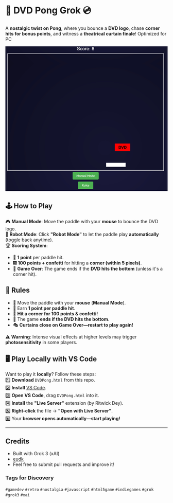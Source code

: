 # 🎾 DVD Pong Grok 💿  

A **nostalgic twist on Pong**, where you bounce a **DVD logo**, chase **corner hits for bonus points**, and witness a **theatrical curtain finale**! Optimized for PC  

![DVD Pong Gameplay](pong.gif)  

## 🕹️ How to Play  
🎮 **Manual Mode**: Move the paddle with your **mouse** to bounce the DVD logo.  
🤖 **Robot Mode**: Click **"Robot Mode"** to let the paddle play **automatically** (toggle back anytime).  
🏆 **Scoring System**:  
   - 🎯 **1 point** per paddle hit.  
   - 🎆 **100 points + confetti** for hitting a **corner (within 5 pixels)**.  
   - 🚫 **Game Over**: The game ends if the **DVD hits the bottom** (unless it's a corner hit).  

## 📜 Rules  
- 🏓 Move the paddle with your **mouse** (**Manual Mode**).  
- 🔢 Earn **1 point per paddle hit**.  
- 🎯 **Hit a corner for 100 points & confetti!**  
- 🚫 The game **ends if the DVD hits the bottom**.  
- 🎭 **Curtains close on Game Over—restart to play again!**  

⚠ **Warning**: Intense visual effects at higher levels may trigger **photosensitivity** in some players.  

## 🖥️ Play Locally with VS Code  
Want to play it **locally**? Follow these steps:  
1️⃣ **Download** `DVDPong.html` from this repo.  
2️⃣ **Install** [VS Code](https://code.visualstudio.com/).  
3️⃣ **Open VS Code**, drag `DVDPong.html` into it.  
4️⃣ **Install** the **"Live Server"** extension (by Ritwick Dey).  
5️⃣ **Right-click** the file → **"Open with Live Server"**.  
6️⃣ Your **browser opens automatically—start playing!**  

---

## Credits
- Built with Grok 3 (xAI) 
- [eudk](https://github.com/eudk)   
- Feel free to submit pull requests and improve it!

### Tags for Discovery  
`#gamedev` `#retro` `#nostalgia` `#javascript` `#html5game` `#indiegames`  `#grok` `#grok3` `#xai`   